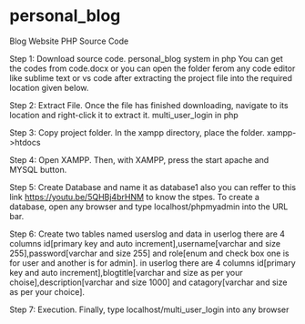 # personal_blog
Blog Website PHP Source Code

Step 1: Download source code.
personal_blog system in php You can get the codes from code.docx or you can open the folder ferom any code editor like sublime text or vs code after extracting the project file into the required location given below.

Step 2: Extract File.
Once the file has finished downloading, navigate to its location and right-click it to extract it.
multi_user_login in php

Step 3: Copy project folder.
In the xampp directory, place the folder.
xampp->htdocs

Step 4: Open XAMPP.
Then, with XAMPP, press the start apache and MYSQL button.

Step 5: Create Database and name it as database1 also you can reffer to this link https://youtu.be/5QHBj4brHNM to know the stpes.
To create a database, open any browser and type localhost/phpmyadmin into the URL bar.


Step 6: Create two tables named userslog and data
in userlog there are 4 columns id[primary key and auto increment],username[varchar and size 255],password[varchar and size 255] and role[enum and check box one is for user and another is for admin].
in userlog there are 4 columns id[primary key and auto increment],blogtitle[varchar and size as per your choise],description[varchar and size 1000] and catagory[varchar and size as per your choice].


Step 7: Execution.
Finally, type localhost/multi_user_login into any browser



